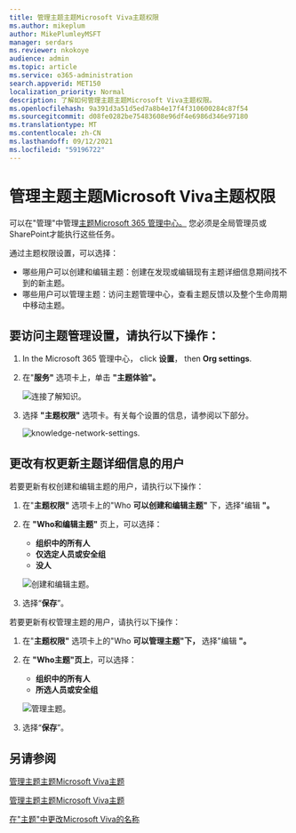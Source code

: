 ```yaml
---
title: 管理主题主题Microsoft Viva主题权限
ms.author: mikeplum
author: MikePlumleyMSFT
manager: serdars
ms.reviewer: nkokoye
audience: admin
ms.topic: article
ms.service: o365-administration
search.appverid: MET150
localization_priority: Normal
description: 了解如何管理主题主题Microsoft Viva主题权限。
ms.openlocfilehash: 9a391d3a51d5ed7a8b4e17f4f310600284c87f54
ms.sourcegitcommit: d08fe0282be75483608e96df4e6986d346e97180
ms.translationtype: MT
ms.contentlocale: zh-CN
ms.lasthandoff: 09/12/2021
ms.locfileid: "59196722"
---
```

# <a name="manage-topic-permissions-in-microsoft-viva-topics"></a>管理主题主题Microsoft Viva主题权限

可以在"管理"中管理[主题Microsoft 365 管理中心。](https://admin.microsoft.com) 您必须是全局管理员或SharePoint才能执行这些任务。

通过主题权限设置，可以选择：

- 哪些用户可以创建和编辑主题：创建在发现或编辑现有主题详细信息期间找不到的新主题。
- 哪些用户可以管理主题：访问主题管理中心，查看主题反馈以及整个生命周期中移动主题。

## <a name="to-access-topics-management-settings"></a>要访问主题管理设置，请执行以下操作：

1. In the Microsoft 365 管理中心， click **设置**， then **Org settings**.
2. 在"**服务"** 选项卡上，单击 **"主题体验"。**

    ![连接了解知识。](../media/admin-org-knowledge-options-completed.png) 

3. 选择 **"主题权限"** 选项卡。有关每个设置的信息，请参阅以下部分。

    ![knowledge-network-settings.](../media/knowledge-network-settings-topic-permissions.png) 

## <a name="change-who-has-permissions-to-update-topic-details"></a>更改有权更新主题详细信息的用户

若要更新有权创建和编辑主题的用户，请执行以下操作：

1. 在"**主题权限"** 选项卡上的"Who **可以创建和编辑主题"** 下，选择"编辑 **"。**
2. 在 **"Who和编辑主题"** 页上，可以选择：
    - **组织中的所有人**
    - **仅选定人员或安全组**
    - **没人**

    ![创建和编辑主题。](../media/k-manage-who-can-create-and-edit.png)  

3. 选择“**保存**”。

若要更新有权管理主题的用户，请执行以下操作：

1. 在"**主题权限"** 选项卡上的"Who **可以管理主题"下，** 选择"编辑 **"。**
2. 在 **"Who主题"页上**，可以选择：
    - **组织中的所有人**
    - **所选人员或安全组**

    ![管理主题。](../media/k-manage-who-can-manage-topics.png)  

3. 选择“**保存**”。

## <a name="see-also"></a>另请参阅

[管理主题主题Microsoft Viva主题](topic-experiences-discovery.md)

[管理主题主题Microsoft Viva主题](topic-experiences-knowledge-rules.md)

[在"主题"中更改Microsoft Viva的名称](topic-experiences-administration.md)

